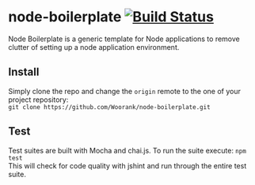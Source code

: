 node-boilerplate [![Build Status](https://travis-ci.org/Woorank/node-boilerplate.png)](https://travis-ci.org/Woorank/node-boilerplate)
================

Node Boilerplate is a generic template for Node applications to remove clutter of setting up a node application environment.

## Install

Simply clone the repo and change the `origin` remote to the one of your project repository:   
`git clone https://github.com/Woorank/node-boilerplate.git`

## Test

Test suites are built with Mocha and chai.js. To run the suite execute: `npm test`   
This will check for code quality with jshint and run through the entire test suite.
